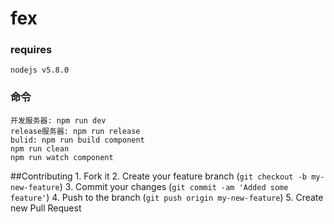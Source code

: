 # fex
### requires
    nodejs v5.8.0
### 命令
    开发服务器: npm run dev
    release服务器: npm run release  
    bulid: npm run build component
    npm run clean
    npm run watch component

##Contributing
    1. Fork it
    2. Create your feature branch (`git checkout -b my-new-feature`)
    3. Commit your changes (`git commit -am 'Added some feature'`)
    4. Push to the branch (`git push origin my-new-feature`)
    5. Create new Pull Request

